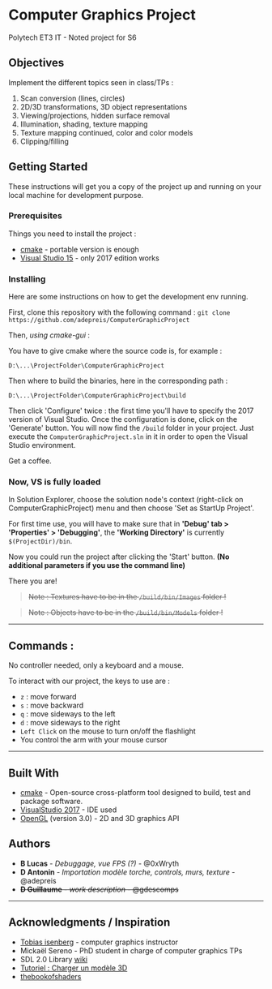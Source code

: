 # Computer Graphics Project

Polytech ET3 IT - Noted project for S6

## Objectives

Implement the different topics seen in class/TPs :

1. Scan conversion (lines, circles)
2. 2D/3D transformations, 3D object representations
3. Viewing/projections, hidden surface removal
4. Illumination, shading, texture mapping
5. Texture mapping continued, color and color models
6. Clipping/filling

## Getting Started

These instructions will get you a copy of the project up and running on your local machine for development purpose.

### Prerequisites

Things you need to install the project :

- [cmake](https://cmake.org/download/) - portable version is enough
- [Visual Studio 15](https://visualstudio.microsoft.com/fr/vs/older-downloads/) - only 2017 edition works

### Installing

Here are some instructions on how to get the development env running.

First, clone this repository with the following command :
`git clone https://github.com/adepreis/ComputerGraphicProject`


Then, *using cmake-gui* :

You have to give cmake where the source code is, for example :

```
D:\...\ProjectFolder\ComputerGraphicProject
```

Then where to build the binaries, here in the corresponding path :

```
D:\...\ProjectFolder\ComputerGraphicProject\build
```

Then click 'Configure' twice : the first time you'll have to specify the 2017 version of Visual Studio.
Once the configuration is done, click on the 'Generate' button.
You will now find the `/build` folder in your project. Just execute the `ComputerGraphicProject.sln` in it in order to open the Visual Studio environment.

Get a coffee.

### Now, VS is fully loaded
In Solution Explorer, choose the solution node's context (right-click on ComputerGraphicProject) menu and then choose 'Set as StartUp Project'.

For first time use, you will have to make sure that in **'Debug' tab > 'Properties' > 'Debugging'**, the **'Working Directory'** is currently `$(ProjectDir)/bin`.

Now you could run the project after clicking the 'Start' button.
**(No additional parameters if you use the command line)**

There you are!

> ~~Note : Textures have to be in the `/build/bin/Images` folder !~~

> ~~Note : Objects have to be in the `/build/bin/Models` folder !~~


---

## Commands :
No controller needed, only a keyboard and a mouse.

To interact with our project, the keys to use are :
- `z` : move forward
- `s` : move backward
- `q` : move sideways to the left
- `d` : move sideways to the right
- `Left Click` on the mouse to turn on/off the flashlight
- You control the arm with your mouse cursor

---

## Built With

* [cmake](https://cmake.org/) - Open-source cross-platform tool designed to build, test and package software.
* [VisualStudio 2017](https://visualstudio.microsoft.com/fr/vs/) - IDE used
* [OpenGL](https://www.opengl.org/) (version 3.0) - 2D and 3D graphics API

## Authors

* **B Lucas** - *Debuggage, vue FPS (?)* - @0xWryth
* **D Antonin** - *Importation modèle torche, controls, murs, texture* - @adepreis
* ~~**D Guillaume** - *work description* - @gdescomps~~

---

## Acknowledgments / Inspiration

* [Tobias isenberg](http://tobias.isenberg.cc/) - computer graphics instructor
* Mickaël Sereno - PhD student in charge of computer graphics TPs
* SDL 2.0 Library [wiki](https://wiki.libsdl.org/)
* [Tutoriel : Charger un modèle 3D](http://www.opengl-tutorial.org/fr/beginners-tutorials/tutorial-7-model-loading/)
* [thebookofshaders](https://thebookofshaders.com/)